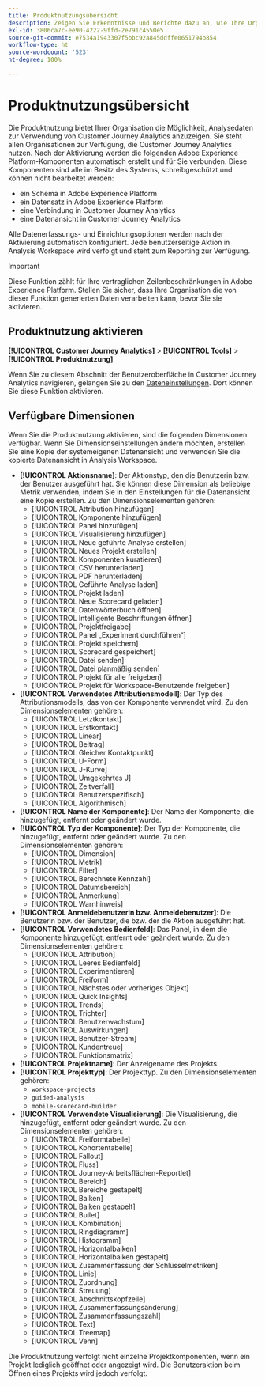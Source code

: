 ```yaml
---
title: Produktnutzungsübersicht
description: Zeigen Sie Erkenntnisse und Berichte dazu an, wie Ihre Organisation Customer Journey Analytics nutzt.
exl-id: 3806ca7c-ee90-4222-9ffd-2e791c4550e5
source-git-commit: e7534a1943307f5bbc92a845ddffe0651794b854
workflow-type: ht
source-wordcount: '523'
ht-degree: 100%

---
```


# Produktnutzungsübersicht

Die Produktnutzung bietet Ihrer Organisation die Möglichkeit, Analysedaten zur Verwendung von Customer Journey Analytics anzuzeigen. Sie steht allen Organisationen zur Verfügung, die Customer Journey Analytics nutzen. Nach der Aktivierung werden die folgenden Adobe Experience Platform-Komponenten automatisch erstellt und für Sie verbunden. Diese Komponenten sind alle im Besitz des Systems, schreibgeschützt und können nicht bearbeitet werden:

* ein Schema in Adobe Experience Platform
* ein Datensatz in Adobe Experience Platform
* eine Verbindung in Customer Journey Analytics
* eine Datenansicht in Customer Journey Analytics

Alle Datenerfassungs- und Einrichtungsoptionen werden nach der Aktivierung automatisch konfiguriert. Jede benutzerseitige Aktion in Analysis Workspace wird verfolgt und steht zum Reporting zur Verfügung.

>[!IMPORTANT]
>
>Diese Funktion zählt für Ihre vertraglichen Zeilenbeschränkungen in Adobe Experience Platform. Stellen Sie sicher, dass Ihre Organisation die von dieser Funktion generierten Daten verarbeiten kann, bevor Sie sie aktivieren.

## Produktnutzung aktivieren

**[!UICONTROL Customer Journey Analytics]** > **[!UICONTROL Tools]** > **[!UICONTROL Produktnutzung]**

Wenn Sie zu diesem Abschnitt der Benutzeroberfläche in Customer Journey Analytics navigieren, gelangen Sie zu den [Dateneinstellungen](data-settings.md). Dort können Sie diese Funktion aktivieren.

## Verfügbare Dimensionen

Wenn Sie die Produktnutzung aktivieren, sind die folgenden Dimensionen verfügbar. Wenn Sie Dimensionseinstellungen ändern möchten, erstellen Sie eine Kopie der systemeigenen Datenansicht und verwenden Sie die kopierte Datenansicht in Analysis Workspace.

* **[!UICONTROL Aktionsname]**: Der Aktionstyp, den die Benutzerin bzw. der Benutzer ausgeführt hat. Sie können diese Dimension als beliebige Metrik verwenden, indem Sie in den Einstellungen für die Datenansicht eine Kopie erstellen. Zu den Dimensionselementen gehören:
   * [!UICONTROL Attribution hinzufügen]
   * [!UICONTROL Komponente hinzufügen]
   * [!UICONTROL Panel hinzufügen]
   * [!UICONTROL Visualisierung hinzufügen]
   * [!UICONTROL Neue geführte Analyse erstellen]
   * [!UICONTROL Neues Projekt erstellen]
   * [!UICONTROL Komponenten kuratieren]
   * [!UICONTROL CSV herunterladen]
   * [!UICONTROL PDF herunterladen]
   * [!UICONTROL Geführte Analyse laden]
   * [!UICONTROL Projekt laden]
   * [!UICONTROL Neue Scorecard geladen]
   * [!UICONTROL Datenwörterbuch öffnen]
   * [!UICONTROL Intelligente Beschriftungen öffnen]
   * [!UICONTROL Projektfreigabe]
   * [!UICONTROL Panel „Experiment durchführen“]
   * [!UICONTROL Projekt speichern]
   * [!UICONTROL Scorecard gespeichert]
   * [!UICONTROL Datei senden]
   * [!UICONTROL Datei planmäßig senden]
   * [!UICONTROL Projekt für alle freigeben]
   * [!UICONTROL Projekt für Workspace-Benutzende freigeben]
* **[!UICONTROL Verwendetes Attributionsmodell]**: Der Typ des Attributionsmodells, das von der Komponente verwendet wird. Zu den Dimensionselementen gehören:
   * [!UICONTROL Letztkontakt]
   * [!UICONTROL Erstkontakt]
   * [!UICONTROL Linear]
   * [!UICONTROL Beitrag]
   * [!UICONTROL Gleicher Kontaktpunkt]
   * [!UICONTROL U-Form]
   * [!UICONTROL J-Kurve]
   * [!UICONTROL Umgekehrtes J]
   * [!UICONTROL Zeitverfall]
   * [!UICONTROL Benutzerspezifisch]
   * [!UICONTROL Algorithmisch]
* **[!UICONTROL Name der Komponente]**: Der Name der Komponente, die hinzugefügt, entfernt oder geändert wurde.
* **[!UICONTROL Typ der Komponente]**: Der Typ der Komponente, die hinzugefügt, entfernt oder geändert wurde. Zu den Dimensionselementen gehören:
   * [!UICONTROL Dimension]
   * [!UICONTROL Metrik]
   * [!UICONTROL Filter]
   * [!UICONTROL Berechnete Kennzahl]
   * [!UICONTROL Datumsbereich]
   * [!UICONTROL Anmerkung]
   * [!UICONTROL Warnhinweis]
* **[!UICONTROL Anmeldebenutzerin bzw. Anmeldebenutzer]**: Die Benutzerin bzw. der Benutzer, die bzw. der die Aktion ausgeführt hat.
* **[!UICONTROL Verwendetes Bedienfeld]**: Das Panel, in dem die Komponente hinzugefügt, entfernt oder geändert wurde. Zu den Dimensionselementen gehören:
   * [!UICONTROL Attribution]
   * [!UICONTROL Leeres Bedienfeld]
   * [!UICONTROL Experimentieren]
   * [!UICONTROL Freiform]
   * [!UICONTROL Nächstes oder vorheriges Objekt]
   * [!UICONTROL Quick Insights]
   * [!UICONTROL Trends]
   * [!UICONTROL Trichter]
   * [!UICONTROL Benutzerwachstum]
   * [!UICONTROL Auswirkungen]
   * [!UICONTROL Benutzer-Stream]
   * [!UICONTROL Kundentreue]
   * [!UICONTROL Funktionsmatrix]
* **[!UICONTROL Projektname]**: Der Anzeigename des Projekts.
* **[!UICONTROL Projekttyp]**: Der Projekttyp. Zu den Dimensionselementen gehören:
   * `workspace-projects`
   * `guided-analysis`
   * `mobile-scorecard-builder`
* **[!UICONTROL Verwendete Visualisierung]**: Die Visualisierung, die hinzugefügt, entfernt oder geändert wurde. Zu den Dimensionselementen gehören:
   * [!UICONTROL Freiformtabelle]
   * [!UICONTROL Kohortentabelle]
   * [!UICONTROL Fallout]
   * [!UICONTROL Fluss]
   * [!UICONTROL Journey-Arbeitsflächen-Reportlet]
   * [!UICONTROL Bereich]
   * [!UICONTROL Bereiche gestapelt]
   * [!UICONTROL Balken]
   * [!UICONTROL Balken gestapelt]
   * [!UICONTROL Bullet]
   * [!UICONTROL Kombination]
   * [!UICONTROL Ringdiagramm]
   * [!UICONTROL Histogramm]
   * [!UICONTROL Horizontalbalken]
   * [!UICONTROL Horizontalbalken gestapelt]
   * [!UICONTROL Zusammenfassung der Schlüsselmetriken]
   * [!UICONTROL Linie]
   * [!UICONTROL Zuordnung]
   * [!UICONTROL Streuung]
   * [!UICONTROL Abschnittskopfzeile]
   * [!UICONTROL Zusammenfassungsänderung]
   * [!UICONTROL Zusammenfassungszahl]
   * [!UICONTROL Text]
   * [!UICONTROL Treemap]
   * [!UICONTROL Venn]

Die Produktnutzung verfolgt nicht einzelne Projektkomponenten, wenn ein Projekt lediglich geöffnet oder angezeigt wird. Die Benutzeraktion beim Öffnen eines Projekts wird jedoch verfolgt.
